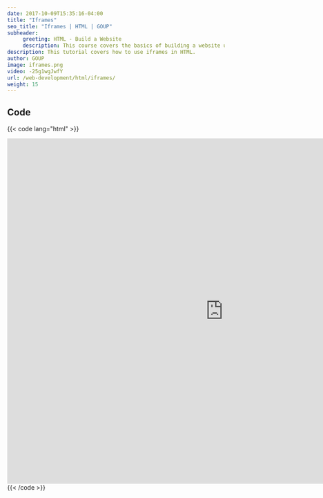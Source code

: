 ```yaml
---
date: 2017-10-09T15:35:16-04:00
title: "Iframes"
seo_title: "Iframes | HTML | GOUP"
subheader:
     greeting: HTML - Build a Website
     description: This course covers the basics of building a website using HTML. Work your way through the videos/articles and I'll teach you everything you need to know to create a basic website!
description: This tutorial covers how to use iframes in HTML.
author: GOUP
image: iframes.png
video: -25g1wgJwfY
url: /web-development/html/iframes/
weight: 15
---
```


## Code

{{< code lang="html" >}}
<iframe src="https://courses.goupaz.com/"
         frameborder="0"
         width="1000"
         height="800">
     sorry iframe not supported
</iframe>
{{< /code >}}
